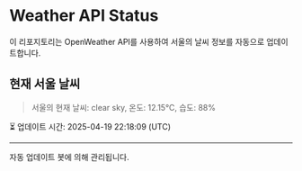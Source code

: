
# Weather API Status

이 리포지토리는 OpenWeather API를 사용하여 서울의 날씨 정보를 자동으로 업데이트합니다.

## 현재 서울 날씨
> 서울의 현재 날씨: clear sky, 온도: 12.15°C, 습도: 88%

⏳ 업데이트 시간: 2025-04-19 22:18:09 (UTC)

---
자동 업데이트 봇에 의해 관리됩니다.
